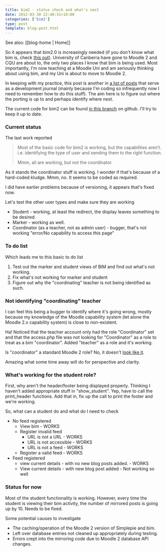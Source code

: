 ```yaml
---
title: bim2 - status check and what's next
date: 2012-03-30 22:40:51+10:00
categories: ['bim2']
type: post
template: blog-post.html
---
```


See also: [[blog-home | Home]]

So it appears that bim2.0 is increasingly needed (if you don't know what bim is, check [this out](/blog2/research/bam-blog-aggregation-management/)). University of Canberra have gone to Moodle 2 and CQU are about to, the only two places I know that bim is being used. Most importantly, I'm now teaching at a Moodle Uni and am seriously thinking about using bim, and my Uni is about to move to Moodle 2.

In keeping with my practice, this post is another in [a list of posts](/blog2/category/bim/bim2/) that serve as a development journal (mainly because I'm coding so infrequently now I need to remember how to do this stuff). The aim here is to figure out where the porting is up to and perhaps identify where next.

The current code for bim2 can be found [in this branch](https://github.com/djplaner/BIM/tree/bim2) on github. I'll try to keep it up to date.

### Current status

The last work reported

> Most of the basic code for bim2 is working, but the capabilities aren’t. i.e. identifying the type of user and sending them to the right function.
> 
> Mmm, all are working, but not the coordinator.

As it stands the coordinator stuff is working. I wonder if that's because of a hard-coded kludge. Mmm, no. It seems to be coded as required.

I did have earlier problems because of versioning, it appears that's fixed now.

Let's test the other user types and make sure they are working

- Student - working, at least the redirect, the display leaves something to be desired.
- Marker - working as well.
- Coordinator (as a teacher, not as admin user) - bugger, that's not working "error/No capability to access this page"

### To do list

Which leads me to this basic to do list

1. Test out the marker and student views of BIM and find out what's not working.
2. Fix what's not working for marker and student
3. Figure out why the "coordinating" teacher is not being identified as such.

### Not identifying "coordinating" teacher

I can feel this being a bugger to identify where it's going wrong, mostly because my knowledge of the Moodle capability system (let alone the Moodle 2.x capability system) is close to non-existent.

Ha! Noticed that the teacher account only had the role "Coordinator" set and that the access.php file was not looking for "Coordinator" as a role to treat as a bim "coordinator". Added "teacher" as a role and it's working.

Is "coordinator" a standard Moodle 2 role? No, it doesn't [look like it](http://docs.moodle.org/22/en/Standard_roles).

Amazing what some time away will do for perspective and clarity.

### What's working for the student role?

First, why aren't the header/footer being displayed properly. Thinking I haven't added appropriate stuff in "show\_student". Yep, have to call the print\_header functions. Add that in, fix up the call to print the footer and we're working.

So, what can a student do and what do I need to check

- No feed registered
    - View bim - WORKS
    - Register invalid feed
        - URL is not a URL - WORKS
        - URL is not accessible - WORKS
        - URL is not a feed - WORKS
    - Register a valid feed - WORKS
- Feed registered
    - view current details - with no new blog posts added. - WORKS
    - View current details - with new blog post added - Not working so well

### Status for now

Most of the student functionality is working. However, every time the student is viewing their bim activity, the number of mirrored posts is going up by 10. Needs to be fixed.

Some potential causes to investigate

- The caching/operation of the Moodle 2 version of Simplepie and bim.
- Left over database entries not cleaned up appropriately during testing.
- Errors crept into the mirroring code due to Moodle 2 database API changes.